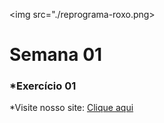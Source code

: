 <img src="./reprograma-roxo.png>

# **Semana 01**
### *Exercício 01

*Visite nosso site: [Clique aqui](https://reprograma.com.br/)
